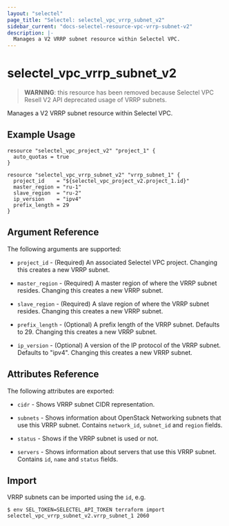 ```yaml
---
layout: "selectel"
page_title: "Selectel: selectel_vpc_vrrp_subnet_v2"
sidebar_current: "docs-selectel-resource-vpc-vrrp-subnet-v2"
description: |-
  Manages a V2 VRRP subnet resource within Selectel VPC.
---
```


# selectel\_vpc\_vrrp_subnet_v2

> **WARNING**: this resource has been removed because Selectel VPC Resell V2 API deprecated usage of VRRP subnets.

Manages a V2 VRRP subnet resource within Selectel VPC.

## Example Usage

```hcl
resource "selectel_vpc_project_v2" "project_1" {
  auto_quotas = true
}

resource "selectel_vpc_vrrp_subnet_v2" "vrrp_subnet_1" {
  project_id    = "${selectel_vpc_project_v2.project_1.id}"
  master_region = "ru-1"
  slave_region  = "ru-2"
  ip_version    = "ipv4"
  prefix_length = 29
}
```

## Argument Reference

The following arguments are supported:

* `project_id` - (Required) An associated Selectel VPC project. Changing this
  creates a new VRRP subnet.

* `master_region` - (Required) A master region of where the VRRP subnet resides.
  Changing this creates a new VRRP subnet.

* `slave_region` - (Required) A slave region of where the VRRP subnet resides.
  Changing this creates a new VRRP subnet.

* `prefix_length` - (Optional) A prefix length of the VRRP subnet. Defaults to 29.
  Changing this creates a new VRRP subnet.

* `ip_version` - (Optional) A version of the IP protocol of the VRRP subnet.
  Defaults to "ipv4". Changing this creates a new VRRP subnet.

## Attributes Reference

The following attributes are exported:

* `cidr` - Shows VRRP subnet CIDR representation.

* `subnets` - Shows information about OpenStack Networking subnets that use this
  VRRP subnet. Contains `network_id`, `subnet_id` and `region` fields.

* `status` - Shows if the VRRP subnet is used or not.

* `servers` - Shows information about servers that use this VRRP subnet. Contains
  `id`, `name` and `status` fields.

## Import

VRRP subnets can be imported using the `id`, e.g.

```shell
$ env SEL_TOKEN=SELECTEL_API_TOKEN terraform import selectel_vpc_vrrp_subnet_v2.vrrp_subnet_1 2060
```
